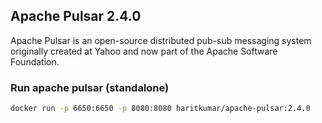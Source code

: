 ## Apache Pulsar 2.4.0
Apache Pulsar is an open-source distributed pub-sub messaging system originally created at Yahoo and now part of the Apache Software Foundation.

### Run apache pulsar (standalone)
```sh
docker run -p 6650:6650 -p 8080:8080 haritkumar/apache-pulsar:2.4.0
```